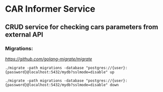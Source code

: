 # CAR Informer Service
## CRUD service for checking cars parameters from external API

### Migrations:

_https://github.com/golang-migrate/migrate_

`./migrate -path migrations -database "postgres://{user}:{password}@localhost:5432/mydb?sslmode=disable" up`

`./migrate -path migrations -database "postgres://{user}:{password}@localhost:5432/mydb?sslmode=disable" down`